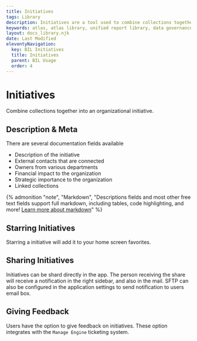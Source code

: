 ```yaml
---
title: Initiatives
tags: Library
description: Initiatives are a tool used to combine collections together into a larger project with some additional documentation.
keywords: atlas, atlas library, unified report library, data governance, database, initiatives, metadata, collection group
layout: docs_library.njk
date: Last Modified
eleventyNavigation:
  key: BIL Initiatives
  title: Initiatives
  parent: BIL Usage
  order: 4
---
```


# Initiatives

<p class="subtitle pb-5">Combine collections together into an organizational initiative.</p>

## Description & Meta

There are several documentation fields available

- Description of the initiative
- External contacts that are connected
- Owners from various departments
- Financial impact to the organization
- Strategic importance to the organization
- Linked collections

{% admonition
   "note",
   "Markdown",
   "Descriptions fields and most other free text fields support full markdown, including tables, code highlighting, and more! [Learn more about markdown](https://www.markdownguide.org/getting-started)"
%}

## Starring Initiatives

Starring a initiative will add it to your home screen favorites.

## Sharing Initiatives

Initiatives can be shard directly in the app. The person receiving the share will receive a notification in the right sidebar, and also in the mail. SFTP can also be configured in the application settings to send notification to users email box.

## Giving Feedback

Users have the option to give feedback on initiatives. These option integrates with the `Manage Engine` ticketing system.
